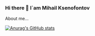 ### Hi there 👋 I`am Mihail Ksenofontov

About me...

[![Anurag's GitHub stats](https://github-readme-stats.vercel.app/api?username=KsenoLv)](https://github.com/anuraghazra/github-readme-stats)
